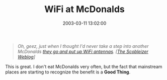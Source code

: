 ﻿---
layout: post
title: "WiFi at McDonalds"
comments: false
date: 2003-03-11 13:02:00
updated: 2004-05-05 14:35:00
categories:
 - Technology
subtext-id: 1cc9618e-9631-4819-ac94-f27b000ae5a1
alias: /blog/WiFi-at-McDonalds.aspx
---


> _Oh, geez, just when I thought I'd never take a step into another McDonalds _[_they go and put up WiFi antennas_](http://www.msnbc.com/news/883469.asp?0cv=CB20)_. [_[_The Scobleizer Weblog_](http://radio.weblogs.com/0001011/)_]_

This is great. I don't eat McDonalds very often, but the fact that mainstream places are starting to recognize the benefit is a **Good Thing**.
